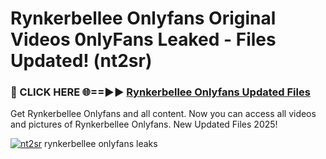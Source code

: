 # Rynkerbellee Onlyfans Original Videos 0nlyFans Leaked - Files Updated! (nt2sr)

<h3>🔴 CLICK HERE 🌐==►► <a href="https://tinyurl.com/3hn5wdd3" rel="nofollow">Rynkerbellee Onlyfans Updated Files</a></h3>

Get Rynkerbellee Onlyfans and all content. Now you can access all videos and pictures of Rynkerbellee Onlyfans. New Updated Files 2025!

[![nt2sr](https://i.imgur.com/4HnBqBT.gif)](https://tinyurl.com/3hn5wdd3)
rynkerbellee onlyfans leaks